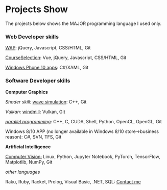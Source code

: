 # Projects Show

The projects below shows the MAJOR programming language I used only. 

### Web Developer skills

[WAP](https://mo.sci99.com): jQuery, Javascript, CSS/HTML, Git

[CourseSelection](https://github.com/osuyuanqi/CS565/blob/master/courseVueEdi.html): Vue, jQuery, Javascript, CSS/HTML, Git

[Windows Phone 10 apps](https://bit.ly/3osi9tc): C#/XAML, Git

### Software Developer skills

**Computer Graphics**

*Shader skill:* [wave simulation](https://media.oregonstate.edu/media/t/1_691hlz8u): C++, Git

*Vulkan:* [windmill](https://media.oregonstate.edu/media/t/0_vfdrmvbe): Vulkan, Git

*[parallel programming](https://github.com/osuyuanqi/CS575):* C++, C, CUDA, Shell, Python, OpenCL, OpenGL, Git

Windows 8/10 APP (no longer available in Windows 8/10 store->business reason): C#, SVN, TFS, Git

**Artificial Intelligence**

[Computer Vision:](https://github.com/osuyuanqi/CS537) Linux, Python, Jupyter Notebook, PyTorch, TensorFlow, Matplotlib, NumPy, Git

*other languages*

Raku, Ruby, Racket, Prolog, Visual Basic, .NET, SQL: [Contact me](mailto:yuanqingxiao@gmail.com)
